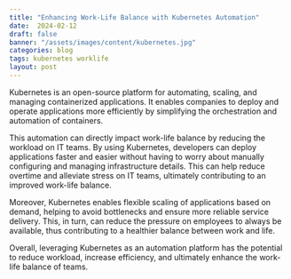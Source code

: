 ```yaml
---
title: "Enhancing Work-Life Balance with Kubernetes Automation"
date:  2024-02-12
draft: false
banner: "/assets/images/content/kubernetes.jpg"
categories: blog
tags: kubernetes worklife
layout: post
---
```

Kubernetes is an open-source platform for automating, scaling, and managing containerized applications. It enables companies to deploy and operate applications more efficiently by simplifying the orchestration and automation of containers.

This automation can directly impact work-life balance by reducing the workload on IT teams. By using Kubernetes, developers can deploy applications faster and easier without having to worry about manually configuring and managing infrastructure details. This can help reduce overtime and alleviate stress on IT teams, ultimately contributing to an improved work-life balance.

Moreover, Kubernetes enables flexible scaling of applications based on demand, helping to avoid bottlenecks and ensure more reliable service delivery. This, in turn, can reduce the pressure on employees to always be available, thus contributing to a healthier balance between work and life.

Overall, leveraging Kubernetes as an automation platform has the potential to reduce workload, increase efficiency, and ultimately enhance the work-life balance of teams.